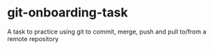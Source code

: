 # git-onboarding-task
A task to practice using git to commit, merge, push and pull to/from a remote repository
